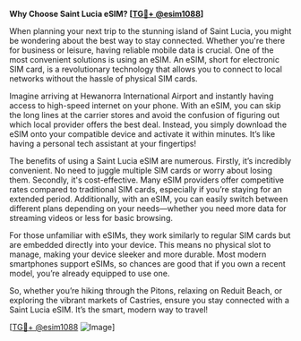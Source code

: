 **Why Choose Saint Lucia eSIM? [[TG💪+ @esim1088](https://t.me/s/esim1088)]**

When planning your next trip to the stunning island of Saint Lucia, you might be wondering about the best way to stay connected. Whether you're there for business or leisure, having reliable mobile data is crucial. One of the most convenient solutions is using an eSIM. An eSIM, short for electronic SIM card, is a revolutionary technology that allows you to connect to local networks without the hassle of physical SIM cards. 

Imagine arriving at Hewanorra International Airport and instantly having access to high-speed internet on your phone. With an eSIM, you can skip the long lines at the carrier stores and avoid the confusion of figuring out which local provider offers the best deal. Instead, you simply download the eSIM onto your compatible device and activate it within minutes. It’s like having a personal tech assistant at your fingertips!

The benefits of using a Saint Lucia eSIM are numerous. Firstly, it’s incredibly convenient. No need to juggle multiple SIM cards or worry about losing them. Secondly, it's cost-effective. Many eSIM providers offer competitive rates compared to traditional SIM cards, especially if you’re staying for an extended period. Additionally, with an eSIM, you can easily switch between different plans depending on your needs—whether you need more data for streaming videos or less for basic browsing.

For those unfamiliar with eSIMs, they work similarly to regular SIM cards but are embedded directly into your device. This means no physical slot to manage, making your device sleeker and more durable. Most modern smartphones support eSIMs, so chances are good that if you own a recent model, you’re already equipped to use one.

So, whether you’re hiking through the Pitons, relaxing on Reduit Beach, or exploring the vibrant markets of Castries, ensure you stay connected with a Saint Lucia eSIM. It’s the smart, modern way to travel!

[[TG💪+ @esim1088](https://t.me/s/esim1088) ![Image](https://i.postimg.cc/Y0z9fWf4/image.png)]